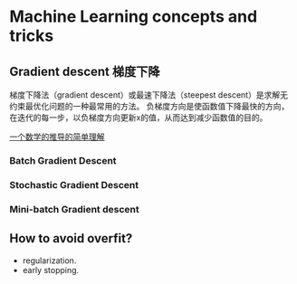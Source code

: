 # Machine Learning concepts and tricks

## Gradient descent 梯度下降

梯度下降法（gradient descent）或最速下降法（steepest descent）是求解无约束最优化问题的一种最常用的方法。 
负梯度方向是使函数值下降最快的方向，在迭代的每一步，以负梯度方向更新x的值，从而达到减少函数值的目的。

[一个数学的推导的简单理解](https://blog.csdn.net/wgdzz/article/details/48804599)

### Batch Gradient Descent
### Stochastic Gradient Descent
### Mini-batch Gradient descent

## How to avoid overfit?
- regularization.
- early stopping.
